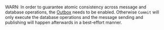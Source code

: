WARN: In order to guarantee atomic consistency across message and database operations, the [Outbox](/nservicebus/outbox) needs to be enabled. Otherwise `Commit` will only execute the database operations and the message sending and publishing will happen afterwards in a best-effort manner.